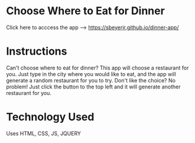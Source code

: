 # Choose Where to Eat for Dinner
Click here to acccess the app --> https://sbeyerjr.github.io/dinner-app/
# Instructions
Can't choose where to eat for dinner? This app will choose a restaurant for you.
Just type in the city where you would like to eat, and the app will generate a random restaurant for you to try.
Don't like the choice? No problem! Just click the button to the top left and it will generate another restaurant for you.
# Technology Used
Uses HTML, CSS, JS, JQUERY 

